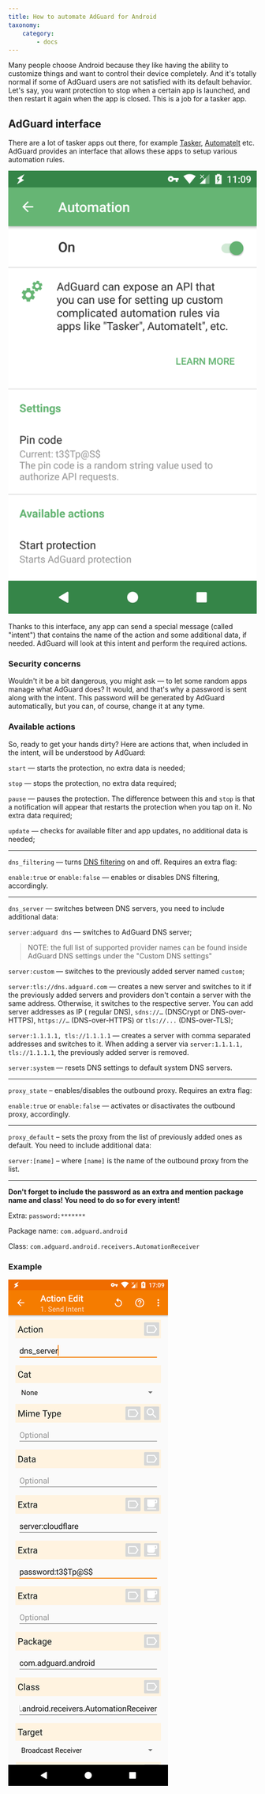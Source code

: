 ```yaml
---
title: How to automate AdGuard for Android
taxonomy:
    category:
        - docs
---
```


Many people choose Android because they like having the ability to customize things and want to control their device completely. And it's totally normal if some of AdGuard users are not satisfied with its default behavior. Let's say, you want protection to stop when a certain app is launched, and then restart it again when the app is closed. This is a job for a tasker app.

## AdGuard interface

There are a lot of tasker apps out there, for example [Tasker](https://play.google.com/store/apps/details?id=net.dinglisch.android.taskerm&noprocess), [AutomateIt](https://play.google.com/store/apps/details?id=AutomateIt.mainPackage&noprocess) etc. AdGuard provides an interface that allows these apps to setup various automation rules.

![](adg_automation.png?cropResize=360,640)

Thanks to this interface, any app can send a special message (called "intent") that contains the name of the action and some additional data, if needed. AdGuard will look at this intent and perform the required actions.

### Security concerns

Wouldn't it be a bit dangerous, you might ask — to let some random apps manage what AdGuard does? It would, and that's why a password is sent along with the intent. This password will be generated by AdGuard automatically, but you can, of course, change it at any tyme.

### Available actions

So, ready to get your hands dirty? Here are actions that, when included in the intent, will be understood by AdGuard:

<a name="action_start"></a>

`start` — starts the protection, no extra data is needed;

<a name="action_stop"></a>

`stop` — stops the protection, no extra data required;

<a name="action_pause"></a>

`pause` — pauses the protection. The difference between this and `stop` is that a notification will appear that restarts the protection when you tap on it. No extra data required;

<a name="action_update"></a>

`update` — checks for available filter and app updates, no additional data is needed;

-----

<a name="action_dns_filtering"></a>

`dns_filtering` — turns [DNS filtering](https://kb.adguard.com/en/general/dns-filtering-android) on and off. Requires an extra flag:

`enable:true` or `enable:false` — enables or disables DNS filtering, accordingly.
    
-----

<a name="action_dns_server"></a>

`dns_server` — switches between DNS servers, you need to include additional data:

 `server:adguard dns` — switches to AdGuard DNS server;
     
>NOTE: the full list of supported provider names can be found inside AdGuard DNS settings under the "Custom DNS settings"
        
 `server:custom` — switches to the previously added server named `custom`;     
     
 `server:tls://dns.adguard.com` — creates a new server and switches to it if the previously added servers and providers don't contain a server with the same address. Otherwise, it switches to the respective server. You can add server addresses as IP ( regular DNS), `sdns://…` (DNSCrypt or DNS-over-HTTPS), `https://…` (DNS-over-HTTPS) or  `tls://...` (DNS-over-TLS);
 
 `server:1.1.1.1, tls://1.1.1.1` — creates a server with comma separated addresses and switches to it. When adding a server via `server:1.1.1.1, tls://1.1.1.1`, the previously added server is removed. 
     
 `server:system` — resets DNS settings to default system DNS servers.
     
 -----

<a name="action_outbound_proxy"></a>

`proxy_state` – enables/disables the outbound proxy.  Requires an extra flag:

`enable:true` or `enable:false` — activates or disactivates the outbound proxy, accordingly.

-----

<a name="action_proxy_server"></a>

`proxy_default` – sets the proxy from the list of previously added ones as default. You need to include additional data:

`server:[name]` – where `[name]` is the name of the outbound proxy from the list.

-----

**Don't forget to include the password as an extra and mention package name and class! You need to do so for every intent!**

Extra: `password:*******`

Package name: `com.adguard.android`

Class: `com.adguard.android.receivers.AutomationReceiver`

### Example

![](automation.png?cropResize=324,1023)
